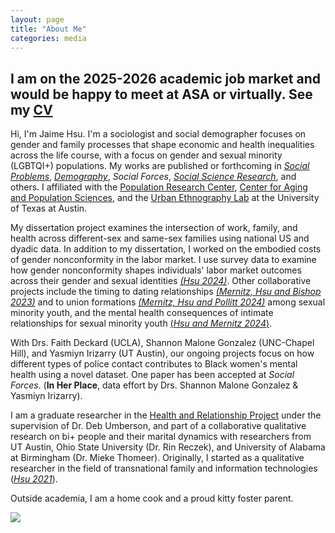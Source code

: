 ```yaml
---
layout: page
title: "About Me"
categories: media
---
```


I am on the 2025-2026 academic job market and would be happy to meet at ASA or virtually. See my [CV](https://jaimehsu.github.io/CV_Jaime.pdf)
---

Hi, I'm Jaime Hsu. I'm a sociologist and social demographer focuses on gender and family processes that shape economic and health inequalities across the life course, with a focus on gender and sexual minority (LGBTQI+) populations. My works are published or forthcoming in [*Social Problems*](https://doi.org/10.1093/socpro/spae050), [*Demography*](https://doi.org/10.1215/00703370-11380562), *Social Forces*, [*Social Science Research*](https://doi.org/10.1016/j.ssresearch.2024.103049), and others. I affiliated with the [Population Research Center](https://liberalarts.utexas.edu/prc/gradstudents/fh5495), [Center for Aging and Population Sciences](https://liberalarts.utexas.edu/caps/people/), and the [Urban Ethnography Lab](https://sites.utexas.edu/ethnolab/people/fellows/) at the University of Texas at Austin. 

My dissertation project examines the intersection of work, family, and health across different-sex and same-sex families using national US  and dyadic data. In addition to my dissertation, I worked on the embodied costs of gender nonconformity in the labor market. I use survey data to examine how gender nonconformity shapes individuals' labor market outcomes across their gender and sexual identities [*(Hsu 2024)*](https://doi.org/10.1093/socpro/spae050). Other collaborative projects include the timing to dating relationships [*(Mernitz, Hsu and Bishop 2023)*](https://journals.sagepub.com/doi/10.1177/02654075231185763) and to union formations [*(Mernitz, Hsu and Pollitt 2024)*](https://doi.org/10.1215/00703370-11380562) among sexual minority youth, and the mental health consequences of intimate relationships for sexual minority youth [(*Hsu and Mernitz 2024*)](https://doi.org/10.1016/j.ssresearch.2024.103049). 

With Drs. Faith Deckard (UCLA), Shannon Malone Gonzalez (UNC-Chapel Hill), and Yasmiyn Irizarry (UT Austin), our ongoing projects focus on how different types of police contact contributes to Black women's mental health using a novel dataset. One paper has been accepted at *Social Forces*. (**In Her Place**, data effort by Drs. Shannon Malone Gonzalez & Yasmiyn Irizarry).

I am  a graduate researcher in the [Health and Relationship Project](https://liberalarts.utexas.edu/health-relationships-lab/) under the supervision of Dr. Deb Umberson, and part of a collaborative qualitative research on bi+ people and their marital dynamics with researchers from UT Austin, Ohio State University (Dr. Rin Reczek), and University of Alabama at Birmingham (Dr. Mieke Thomeer). Originally, I started as a qualitative researcher in the field of transnational family and information technologies ([*Hsu 2021*](https://www.tandfonline.com/doi/abs/10.1080/1369118X.2019.1657161?journalCode=rics20)). 

Outside academia, I am a home cook and a proud kitty foster parent.

![](https://jaimehsu.github.io/photo.jpg) 
